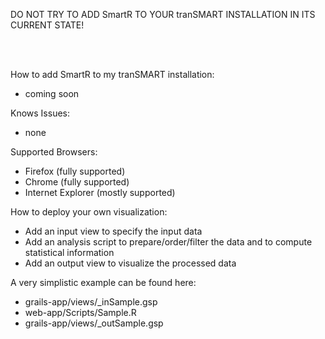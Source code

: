 DO NOT TRY TO ADD SmartR TO YOUR tranSMART INSTALLATION IN ITS CURRENT STATE!<br/>

<br/>
<br/>

How to add SmartR to my tranSMART installation:
- coming soon

Knows Issues:
- none

Supported Browsers:
- Firefox (fully supported)
- Chrome (fully supported)
- Internet Explorer (mostly supported)
 
How to deploy your own visualization:
- Add an input view to specify the input data
- Add an analysis script to prepare/order/filter the data and to compute statistical information
- Add an output view to visualize the processed data

A very simplistic example can be found here:
- grails-app/views/_inSample.gsp
- web-app/Scripts/Sample.R
- grails-app/views/_outSample.gsp

